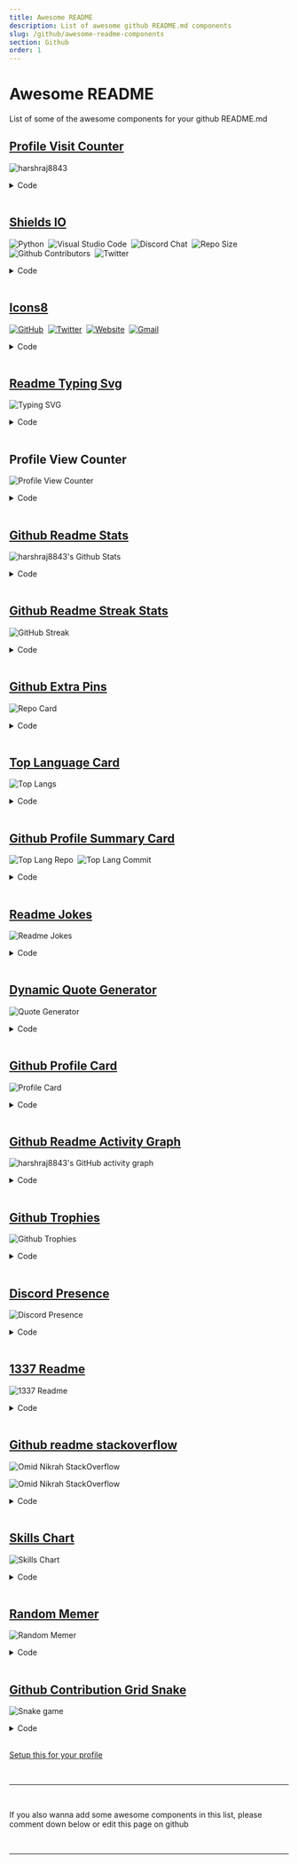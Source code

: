 ```yaml
---
title: Awesome README
description: List of awesome github README.md components
slug: /github/awesome-readme-components
section: Github
order: 1
---
```


# Awesome README

List of some of the awesome components for your github README.md


## [Profile Visit Counter](https://github.com/antonkomarev/github-profile-views-counter)

![harshraj8843](https://komarev.com/ghpvc/?username=harshraj8843&label=Visitors&color=0e75b6&style=flat)

<details>
<summary>Code</summary>
<br/>

```md
![harshraj8843](https://komarev.com/ghpvc/?username=harshraj8843&label=Visitors&color=0e75b6&style=flat)
```

</details>

<br/>

## [Shields IO](https://shields.io/)

![Python](https://img.shields.io/badge/-Python-05122A?style=flat&logo=python)&nbsp;
![Visual Studio Code](https://img.shields.io/badge/-Visual%20Studio%20Code-05122A?style=flat&logo=visual-studio-code&logoColor=007ACC)&nbsp;
![Discord Chat](https://img.shields.io/discord/933085421829779527)&nbsp;
![Repo Size](https://img.shields.io/github/repo-size/codinasion/codinasion)&nbsp;
![Github Contributors](https://img.shields.io/github/contributors/codinasion/codinasion?color=green)&nbsp;
![Twitter](https://img.shields.io/twitter/follow/harshraj8843?style=social)&nbsp;

<details>
<summary>Code</summary>
<br/>

```md
![Python](https://img.shields.io/badge/-Python-05122A?style=flat&logo=python)&nbsp;
![Visual Studio Code](https://img.shields.io/badge/-Visual%20Studio%20Code-05122A?style=flat&logo=visual-studio-code&logoColor=007ACC)&nbsp;
![Discord Chat](https://img.shields.io/discord/933085421829779527)&nbsp;
![Repo Size](https://img.shields.io/github/repo-size/codinasion/codinasion)&nbsp;
![Github Contributors](https://img.shields.io/github/contributors/codinasion/codinasion?color=green)&nbsp;
![Twitter](https://img.shields.io/twitter/follow/harshraj8843?style=social)&nbsp;
```

</details>

<br/>

## [Icons8](https://icons8.com/)

[![GitHub](https://img.icons8.com/bubbles/50/000000/github.png)](https://github.com/harshraj8843)&nbsp;
[![Twitter](https://img.icons8.com/bubbles/50/000000/twitter.png)](https://twitter.com/harshraj8843)&nbsp;
[![Website](https://img.icons8.com/bubbles/50/000000/web.png)](https://codinasion.web.app/)&nbsp;
[![Gmail](https://img.icons8.com/bubbles/50/000000/gmail.png)](mailto:harshraj8843@gmail.com)&nbsp;

<details>
<summary>Code</summary>
<br/>

```md
[![GitHub](https://img.icons8.com/bubbles/50/000000/github.png)](https://github.com/harshraj8843)&nbsp;
[![Twitter](https://img.icons8.com/bubbles/50/000000/twitter.png)](https://twitter.com/harshraj8843)&nbsp;
[![Website](https://img.icons8.com/bubbles/50/000000/web.png)](https://codinasion.web.app/)&nbsp;
[![Gmail](https://img.icons8.com/bubbles/50/000000/gmail.png)](mailto:harshraj8843@gmail.com)&nbsp;
```

</details>

<br/>

## [Readme Typing Svg](https://github.com/DenverCoder1/readme-typing-svg)

![Typing SVG](https://readme-typing-svg.herokuapp.com/?lines=First+line+of+text;Second+line+of+text)

<details>
<summary>Code</summary>
<br/>

```md
![Typing SVG](https://readme-typing-svg.herokuapp.com/?lines=First+line+of+text;Second+line+of+text)
```

</details>

<br/>

## Profile View Counter

![Profile View Counter](https://profile-counter.glitch.me/harshraj8843/count.svg)

<details>
<summary>Code</summary>
<br/>

```md
![Profile View Counter](https://profile-counter.glitch.me/harshraj8843/count.svg)
```

</details>

<br/>

## [Github Readme Stats](https://github.com/anuraghazra/github-readme-stats)

![harshraj8843's Github Stats](https://github-readme-stats.vercel.app/api?username=harshraj8843&include_all_commits=true&count_private=true&show_icons=true&line_height=20&title_color=7A7ADB&icon_color=2234AE&text_color=D3D3D3&bg_color=0,000000,130F40&hide_border=true)

<details>
<summary>Code</summary>
<br/>

```md
![harshraj8843's Github Stats](https://github-readme-stats.vercel.app/api?username=harshraj8843&include_all_commits=true&count_private=true&show_icons=true&line_height=20&title_color=7A7ADB&icon_color=2234AE&text_color=D3D3D3&bg_color=0,000000,130F40&hide_border=true)
```

</details>

<br/>

## [Github Readme Streak Stats](https://github.com/DenverCoder1/github-readme-streak-stats)

![GitHub Streak](https://github-readme-streak-stats.herokuapp.com?user=harshraj8843&theme=dark&hide_border=true&date_format=M%20j%5B%2C%20Y%5D&ring=2234AE&fire=D3D3D3&currStreakLabel=D3D3D3&sideNums=7A7ADB)

<details>
<summary>Code</summary>
<br/>

```md
![GitHub Streak](https://github-readme-streak-stats.herokuapp.com?user=harshraj8843&theme=dark&hide_border=true&date_format=M%20j%5B%2C%20Y%5D&ring=2234AE&fire=D3D3D3&currStreakLabel=D3D3D3&sideNums=7A7ADB)
```

</details>

<br/>

## [Github Extra Pins](https://github.com/anuraghazra/github-readme-stats)

![Repo Card](https://github-readme-stats.vercel.app/api/pin/?username=codinasion&repo=codinasion&theme=dark&show_owner=true)

<details>
<summary>Code</summary>
<br/>

```md
![Repo Card](https://github-readme-stats.vercel.app/api/pin/?username=codinasion&repo=codinasion&theme=dark&show_owner=true)
```

</details>

<br/>

## [Top Language Card](https://github.com/anuraghazra/github-readme-stats)

![Top Langs](https://github-readme-stats.vercel.app/api/top-langs/?username=harshraj8843&layout=compact&theme=dark)

<details>
<summary>Code</summary>
<br/>

```md
![Top Langs](https://github-readme-stats.vercel.app/api/top-langs/?username=harshraj8843&layout=compact&theme=dark)
```

</details>

<br/>

## [Github Profile Summary Card](https://github.com/vn7n24fzkq/github-profile-summary-cards)

![Top Lang Repo](https://github-profile-summary-cards.vercel.app/api/cards/repos-per-language?username=harshraj8843&theme=nord_dark)&nbsp;
![Top Lang Commit](https://github-profile-summary-cards.vercel.app/api/cards/most-commit-language?username=harshraj8843&theme=nord_dark)&nbsp;

<details>
<summary>Code</summary>
<br/>

```md
![Top Lang Repo](https://github-profile-summary-cards.vercel.app/api/cards/repos-per-language?username=harshraj8843&theme=nord_dark)&nbsp;
![Top Lang Commit](https://github-profile-summary-cards.vercel.app/api/cards/most-commit-language?username=harshraj8843&theme=nord_dark)&nbsp;
```

</details>

<br/>

## [Readme Jokes](https://github.com/ABSphreak/readme-jokes)

![Readme Jokes](https://readme-jokes.vercel.app/api)

<details>
<summary>Code</summary>
<br/>

```md
![Readme Jokes](https://readme-jokes.vercel.app/api)
```

</details>

<br/>

## [Dynamic Quote Generator](https://github.com/shravan20/github-readme-quotes)

![Quote Generator](https://github-readme-quotes.herokuapp.com/quote?theme=dark)

<details>
<summary>Code</summary>
<br/>

```md
![Quote Generator](https://github-readme-quotes.herokuapp.com/quote?theme=dark)
```

</details>

<br/>

## [Github Profile Card](https://github.com/vn7n24fzkq/github-profile-summary-cards)

![Profile Card](https://github-profile-summary-cards.vercel.app/api/cards/profile-details?username=harshraj8843&theme=nord_dark)

<details>
<summary>Code</summary>
<br/>

```md
![Profile Card](https://github-profile-summary-cards.vercel.app/api/cards/profile-details?username=harshraj8843&theme=nord_dark)
```

</details>

<br/>

## [Github Readme Activity Graph](https://github.com/Ashutosh00710/github-readme-activity-graph)

![harshraj8843's GitHub activity graph](https://activity-graph.herokuapp.com/graph?username=harshraj8843&hide_border=true&theme=redical)

<details>
<summary>Code</summary>
<br/>

```md
![harshraj8843's GitHub activity graph](https://activity-graph.herokuapp.com/graph?username=harshraj8843&hide_border=true&theme=redical)
```

</details>

<br/>

## [Github Trophies](https://github.com/ryo-ma/github-profile-trophy)

![Github Trophies](https://github-profile-trophy.vercel.app/?username=harshraj8843&row=4&theme=onedark&no-frame=true)

<details>
<summary>Code</summary>
<br/>

```md
![Github Trophies](https://github-profile-trophy.vercel.app/?username=harshraj8843&row=4&theme=onedark&no-frame=true)
```

</details>

<br/>

## [Discord Presence](https://github.com/cnrad/lanyard-profile-readme)

![Discord Presence](https://lanyard.cnrad.dev/api/705665813994012695)

<details>
<summary>Code</summary>
<br/>

```md
![Discord Presence](https://lanyard.cnrad.dev/api/705665813994012695)
```

</details>

<br/>

## [1337 Readme](https://github.com/mohouyizme/1337-readme)

![1337 Readme](https://1337-readme.vercel.app/api/profile?dark=true&login=toxiic)

<details>
<summary>Code</summary>
<br/>

```md
![1337 Readme](https://1337-readme.vercel.app/api/profile?dark=true&login=toxiic)
```

</details>

<br/>

## [Github readme stackoverflow](https://github.com/omidnikrah/github-readme-stackoverflow)

![Omid Nikrah StackOverflow](https://github-readme-stackoverflow.vercel.app/?userID=6558042&theme=dark)

![Omid Nikrah StackOverflow](https://github-readme-stackoverflow.vercel.app/?userID=6558042&layout=compact&theme=dark)

<details>
<summary>Code</summary>
<br/>

```md
![Omid Nikrah StackOverflow](https://github-readme-stackoverflow.vercel.app/?userID=6558042&theme=dark)

![Omid Nikrah StackOverflow](https://github-readme-stackoverflow.vercel.app/?userID=6558042&layout=compact&theme=dark)
```

</details>

<br/>

## [Skills Chart](https://github.com/codersrank-org/skills-chart-widget)

![Skills Chart](https://cr-skills-chart-widget.azurewebsites.net/api/api?username=nolimits4web&skills=Vue,C%2B%2B,C%23,SCSS,Svelte&width=820)

<details>
<summary>Code</summary>
<br/>

```md
![Skills Chart](https://cr-skills-chart-widget.azurewebsites.net/api/api?username=nolimits4web&skills=Vue,C%2B%2B,C%23,SCSS,Svelte&width=820)
```

</details>

<br/>

## [Random Memer](https://github.com/techytushar/random-memer)

![Random Memer](https://random-memer.herokuapp.com)

<details>
<summary>Code</summary>
<br/>

```md
![Random Memer](https://random-memer.herokuapp.com)
```

</details>

<br/>

## [Github Contribution Grid Snake](https://github.com/Platane/snk)

![Snake game](https://raw.githubusercontent.com/harshraj8843/harshraj8843/output/github-contribution-grid-snake.gif)

<details>
<summary>Code</summary>
<br/>

```md
![Snake game](https://raw.githubusercontent.com/harshraj8843/harshraj8843/output/github-contribution-grid-snake.gif)
```

</details>

<br/>

[Setup this for your profile](/github/how-to-setup-github-contribution-grid-snake)

<br/>

---

<br/>

If you also wanna add some awesome components in this list, please comment down below or edit this page on github

<br/>

---
